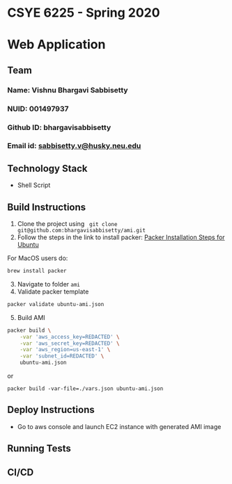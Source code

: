 # CSYE 6225 - Spring 2020
# Web Application

## Team

### Name: Vishnu Bhargavi Sabbisetty
### NUID: 001497937
### Github ID: bhargavisabbisetty
### Email id: sabbisetty.v@husky.neu.edu

## Technology Stack

* Shell Script


## Build Instructions

1. Clone the project using ` git clone git@github.com:bhargavisabbisetty/ami.git`
2. Follow the steps in the link to install packer: 
[Packer Installation Steps for Ubuntu](https://howtoprogram.xyz/2016/11/29/install-packer-ubuntu-16-04-1-lts-xenial-xerus/)

For MacOS users do:

```sh
brew install packer
```

3. Navigate to folder ` ami `
4. Validate packer template

```sh
packer validate ubuntu-ami.json
```

5. Build AMI

```sh
packer build \
    -var 'aws_access_key=REDACTED' \
    -var 'aws_secret_key=REDACTED' \
    -var 'aws_region=us-east-1' \
    -var 'subnet_id=REDACTED' \
    ubuntu-ami.json
```

or 

```
packer build -var-file=./vars.json ubuntu-ami.json
```

## Deploy Instructions
* Go to aws console and launch EC2 instance with generated AMI image

## Running Tests

## CI/CD